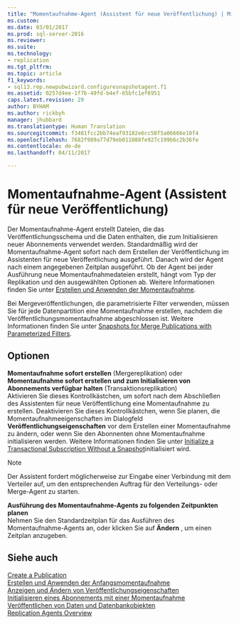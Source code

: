 ```yaml
---
title: "Momentaufnahme-Agent (Assistent für neue Veröffentlichung) | Microsoft-Dokumentation"
ms.custom: 
ms.date: 03/01/2017
ms.prod: sql-server-2016
ms.reviewer: 
ms.suite: 
ms.technology:
- replication
ms.tgt_pltfrm: 
ms.topic: article
f1_keywords:
- sql13.rep.newpubwizard.configuresnapshotagent.f1
ms.assetid: 0257d4ee-1f7b-49fd-b4ef-65bfc1ef6951
caps.latest.revision: 29
author: BYHAM
ms.author: rickbyh
manager: jhubbard
ms.translationtype: Human Translation
ms.sourcegitcommit: f3481fcc2bb74eaf93182e6cc58f5a06666e10f4
ms.openlocfilehash: 7682f989a77d79eb011088fe927c199b6c2b36fe
ms.contentlocale: de-de
ms.lasthandoff: 04/11/2017

---
```

# <a name="snapshot-agent-new-publication-wizard"></a>Momentaufnahme-Agent (Assistent für neue Veröffentlichung)
  Der Momentaufnahme-Agent erstellt Dateien, die das Veröffentlichungsschema und die Daten enthalten, die zum Initialisieren neuer Abonnements verwendet werden. Standardmäßig wird der Momentaufnahme-Agent sofort nach dem Erstellen der Veröffentlichung im Assistenten für neue Veröffentlichung ausgeführt. Danach wird der Agent nach einem angegebenen Zeitplan ausgeführt. Ob der Agent bei jeder Ausführung neue Momentaufnahmedateien erstellt, hängt vom Typ der Replikation und den ausgewählten Optionen ab. Weitere Informationen finden Sie unter [Erstellen und Anwenden der Momentaufnahme](../../relational-databases/replication/create-and-apply-the-snapshot.md).  
  
 Bei Mergeveröffentlichungen, die parametrisierte Filter verwenden, müssen Sie für jede Datenpartition eine Momentaufnahme erstellen, nachdem die Veröffentlichungsmomentaufnahme abgeschlossen ist. Weitere Informationen finden Sie unter [Snapshots for Merge Publications with Parameterized Filters](../../relational-databases/replication/snapshots-for-merge-publications-with-parameterized-filters.md).  
  
## <a name="options"></a>Optionen  
 **Momentaufnahme sofort erstellen** (Mergereplikation) oder **Momentaufnahme sofort erstellen und zum Initialisieren von Abonnements verfügbar halten** (Transaktionsreplikation)  
 Aktivieren Sie dieses Kontrollkästchen, um sofort nach dem Abschließen des Assistenten für neue Veröffentlichung eine Momentaufnahme zu erstellen. Deaktivieren Sie dieses Kontrollkästchen, wenn Sie planen, die Momentaufnahmeeigenschaften im Dialogfeld **Veröffentlichungseigenschaften** vor dem Erstellen einer Momentaufnahme zu ändern, oder wenn Sie den Abonnenten ohne Momentaufnahme initialisieren werden. Weitere Informationen finden Sie unter [Initialize a Transactional Subscription Without a Snapshot](../../relational-databases/replication/initialize-a-transactional-subscription-without-a-snapshot.md)initialisiert wird.  
  
> [!NOTE]  
>  Der Assistent fordert möglicherweise zur Eingabe einer Verbindung mit dem Verteiler auf, um den entsprechenden Auftrag für den Verteilungs- oder Merge-Agent zu starten.  
  
 **Ausführung des Momentaufnahme-Agents zu folgenden Zeitpunkten planen**  
 Nehmen Sie den Standardzeitplan für das Ausführen des Momentaufnahme-Agents an, oder klicken Sie auf **Ändern** , um einen Zeitplan anzugeben.  
  
## <a name="see-also"></a>Siehe auch  
 [Create a Publication](../../relational-databases/replication/publish/create-a-publication.md)   
 [Erstellen und Anwenden der Anfangsmomentaufnahme](../../relational-databases/replication/create-and-apply-the-initial-snapshot.md)   
 [Anzeigen und Ändern von Veröffentlichungseigenschaften](../../relational-databases/replication/publish/view-and-modify-publication-properties.md)   
 [Initialisieren eines Abonnements mit einer Momentaufnahme](../../relational-databases/replication/initialize-a-subscription-with-a-snapshot.md)   
 [Veröffentlichen von Daten und Datenbankobjekten](../../relational-databases/replication/publish/publish-data-and-database-objects.md)   
 [Replication Agents Overview](../../relational-databases/replication/agents/replication-agents-overview.md)  
  
  
